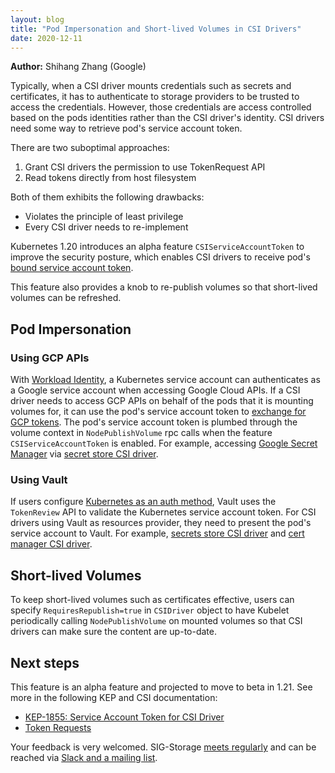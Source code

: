 ```yaml
---
layout: blog
title: "Pod Impersonation and Short-lived Volumes in CSI Drivers"
date: 2020-12-11
---
```


**Author:** Shihang Zhang (Google)

Typically, when a CSI driver mounts credentials such as secrets and
certificates, it has to authenticate to storage providers to be trusted to
access the credentials. However, those credentials are access controlled based
on the pods identities rather than the CSI driver's identity. CSI drivers need
some way to retrieve pod's service account token.

There are two suboptimal approaches:

1.  Grant CSI drivers the permission to use TokenRequest API
2.  Read tokens directly from host filesystem

Both of them exhibits the following drawbacks:

- Violates the principle of least privilege
- Every CSI driver needs to re-implement

Kubernetes 1.20 introduces an alpha feature `CSIServiceAccountToken` to improve
the security posture, which enables CSI drivers to receive pod's
[bound service account token](https://github.com/kubernetes/enhancements/blob/master/keps/sig-auth/1205-bound-service-account-tokens/README.md).

This feature also provides a knob to re-publish volumes so that short-lived
volumes can be refreshed.

## Pod Impersonation

### Using GCP APIs

With
[Workload Identity](https://cloud.google.com/kubernetes-engine/docs/how-to/workload-identity),
a Kubernetes service account can authenticates as a Google service account when
accessing Google Cloud APIs. If a CSI driver needs to access GCP APIs on behalf
of the pods that it is mounting volumes for, it can use the pod's service
account token to
[exchange for GCP tokens](https://cloud.google.com/iam/docs/reference/sts/rest).
The pod's service account token is plumbed through the volume context in
`NodePublishVolume` rpc calls when the feature `CSIServiceAccountToken` is
enabled. For example, accessing
[Google Secret Manager](https://cloud.google.com/secret-manager/) via
[secret store CSI driver](https://github.com/GoogleCloudPlatform/secrets-store-csi-driver-provider-gcp).

### Using Vault

If users configure
[Kubernetes as an auth method](https://www.vaultproject.io/docs/auth/kubernetes),
Vault uses the `TokenReview` API to validate the Kubernetes service account
token. For CSI drivers using Vault as resources provider, they need to present
the pod's service account to Vault. For example,
[secrets store CSI driver](https://github.com/hashicorp/secrets-store-csi-driver-provider-vault)
and [cert manager CSI driver](https://github.com/jetstack/cert-manager-csi).

## Short-lived Volumes

To keep short-lived volumes such as certificates effective, users can specify
`RequiresRepublish=true` in `CSIDriver` object to have Kubelet periodically
calling `NodePublishVolume` on mounted volumes so that CSI drivers can make sure
the content are up-to-date.

## Next steps

This feature is an alpha feature and projected to move to beta in 1.21. See more
in the following KEP and CSI documentation:

- [KEP-1855: Service Account Token for CSI Driver](https://github.com/kubernetes/enhancements/blob/master/keps/sig-storage/1855-csi-driver-service-account-token/README.md)
- [Token Requests](https://kubernetes-csi.github.io/docs/token-requests.html)

Your feedback is very welcomed. SIG-Storage
[meets regularly](https://github.com/kubernetes/community/tree/master/sig-storage#meetings)
and can be reached via
[Slack and a mailing list](https://github.com/kubernetes/community/tree/master/sig-storage#contact).
